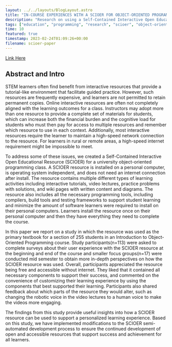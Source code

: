 ```yaml
---
layout: ../../layouts/BlogLayout.astro
title: "IN-COURSE EXPERIENCES WITH A SCIOER FOR OBJECT-ORIENTED PROGRAMMING"
description: "Research on using a Self-Contained Interactive Open Educational Resource (SCIOER) for object-oriented programming education, examining student experiences and learning outcomes."
tags: ["education", "programming", "research", "scioer", "object-oriented", "academia", "computer-science"]
time: 10
featured: true
timestamp: 2023-02-24T01:09:26+00:00
filename: scioer-paper
---
```


[Link Here](https://library.iated.org/view/NELSON2023INC)

## Abstract and Intro

STEM learners often find benefit from interactive resources that provide a tutorial-like environment that facilitate guided practice. However, such resources are frequently expensive, and learners are not permitted to retain permanent copies. Online interactive resources are often not completely aligned with the learning outcomes for a class. Instructors may adopt more than one resource to provide a complete set of materials for students, which can increase both the financial burden and the cognitive load for students who must then pay for access to multiple resources and remember which resource to use in each context. Additionally, most interactive resources require the learner to maintain a high-speed network connection to the resource. For learners in rural or remote areas, a high-speed internet requirement might be impossible to meet.

To address some of these issues, we created a Self-Contained Interactive Open Educational Resource (SCIOER) for a university object-oriented programming class. A SCIOER resource is installed on a personal computer, is operating system independent, and does not need an internet connection after install. The resource contains multiple different types of learning activities including interactive tutorials, video lectures, practice problems with solutions, and wiki pages with written content and diagrams. The resource also includes all the necessary programming tools, including compilers, build tools and testing frameworks to support student learning and minimize the amount of software learners were required to install on their personal computers. Learners install the resource once on their personal computer and then they have everything they need to complete the course.

In this paper we report on a study in which the resource was used as the primary textbook for a section of 255 students in an Introduction to Object-Oriented Programming course. Study participants(n=113) were asked to complete surveys about their user experience with the SCIOER resource at the beginning and end of the course and smaller focus groups(n=17) were conducted mid semester to obtain more in-depth perspectives on how the SCIOER resource was used. Overall, participants appreciated the resource being free and accessible without internet. They liked that it contained all necessary components to support their success, and commented on the convenience of customizing their learning experience by using the components that best supported their learning. Participants also shared feedback about which parts of the resource they would alter, such as changing the robotic voice in the video lectures to a human voice to make the videos more engaging.

The findings from this study provide useful insights into how a SCIOER resource can be used to support a personalized learning experience. Based on this study, we have implemented modifications to the SCIOER semi-automated development process to ensure the continued development of open and accessible resources that support success and achievement for all learners. 